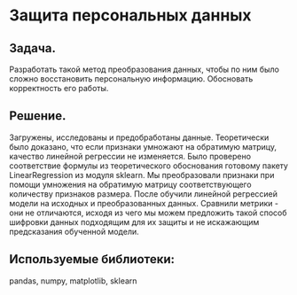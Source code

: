 # Защита персональных данных

## Задача. 
Разработать такой метод преобразования данных, чтобы по ним было сложно восстановить персональную информацию. Обосновать корректность его работы.

## Решение. 
Загружены, исследованы и предобработаны данные. Теоретически было доказано, что если признаки умножают на обратимую матрицу, качество линейной регрессии не изменяется. Было проверено соответствие формулы из теоретического обоснования готовому пакету LinearRegression из модуля sklearn. Мы преобразовали признаки при помощи умножения на обратимую матрицу соответствующего количеству признаков размера. После обучили линейной регрессией модели на исходных и преобразованных данных. Сравнили метрики - они не отличаются, исходя из чего мы можем предложить такой способ шифровки данных подходящим для их защиты и не искажающим предсказания обученной модели.

## Используемые библиотеки:
pandas, numpy, matplotlib, sklearn
